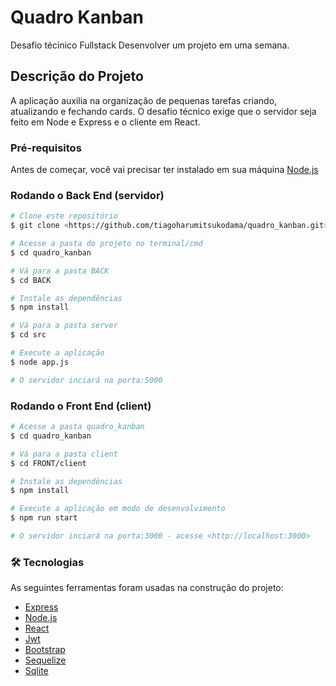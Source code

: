 # Quadro Kanban
Desafio técinico Fullstack
Desenvolver um projeto em uma semana.

## Descrição do Projeto
A aplicação auxilia na organização de pequenas tarefas 
criando, atualizando e fechando cards. O desafio técnico
exige que o servidor seja feito em Node e Express e o cliente
em React.

### Pré-requisitos

Antes de começar, você vai precisar ter instalado em sua máquina [Node.js](https://nodejs.org/en/)

### Rodando o Back End (servidor)

```bash
# Clone este repositório
$ git clone <https://github.com/tiagoharumitsukodama/quadro_kanban.git>

# Acesse a pasta do projeto no terminal/cmd
$ cd quadro_kanban

# Vá para a pasta BACK
$ cd BACK

# Instale as dependências
$ npm install

# Vá para a pasta server
$ cd src

# Execute a aplicação
$ node app.js

# O servidor inciará na porta:5000
```

### Rodando o Front End (client)

```bash
# Acesse a pasta quadro_kanban
$ cd quadro_kanban

# Vá para a pasta client
$ cd FRONT/client

# Instale as dependências
$ npm install

# Execute a aplicação em modo de desenvolvimento
$ npm run start

# O servidor inciará na porta:3000 - acesse <http://localhost:3000> 
```


### 🛠 Tecnologias

As seguintes ferramentas foram usadas na construção do projeto:

- [Express](https://expressjs.com/)
- [Node.js](https://nodejs.org/en/)
- [React](https://pt-br.reactjs.org/)
- [Jwt](https://jwt.io/)
- [Bootstrap](https://getbootstrap.com/)
- [Sequelize](https://sequelize.org/)
- [Sqlite](https://www.sqlite.org/index.html)


